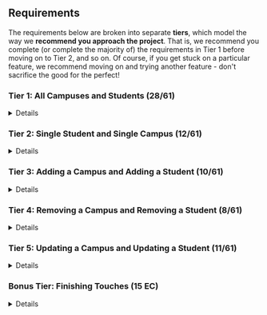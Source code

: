 ## Requirements

The requirements below are broken into separate **tiers**, which model the way we **recommend you approach the project**. That is, we recommend you complete (or complete the majority of) the requirements in Tier 1 before moving on to Tier 2, and so on. Of course, if you get stuck on a particular feature, we recommend moving on and trying another feature - don't sacrifice the good for the perfect!

### Tier 1: All Campuses and Students (28/61)

<details>

#### Frontend

- [x ] Write a component to display a list of all campuses (at least their names and images)
- [x ] Write a component to display a list of all students (at least their names)
- [x ] Write a campuses sub-reducer to manage campuses in your Redux store
- [ x] Write a students sub-reducer to manage students in your Redux store
- [x ] Display the all-campuses component when the url matches `/campuses`
- [x] Display the all-students component when the url matches `/students`
- [x ] Add a links to the navbar that can be used to navigate to the all-campuses view and the all-students view

#### Backend

- [ x] Write a route to serve up all students
- [ x] Write a route to serve up all campuses

- Write a `campuses` model with the following information:
  - [x ] name - not empty or null
  - [x ] imageUrl - with a default value
  - [ x] address - not empty or null
  - [x ] description - extremely large text
- Write a `students` model with the following information:
  - [ x] firstName - not empty or null
  - [x ] lastName - not empty or null
  - [x ] email - not empty or null; must be a valid email
  - [x ] imageUrl - with a default value
  - [ x] gpa - decimal between 0.0 and 4.0
- [x ] Students may be associated with at most one campus. Likewise, campuses may be associated with many students

#### Seed

- [x ] Running the seed file creates campuses and students for demonstration purposes

Congrats! You have completed your first vertical slice! Make sure to `commit -m "Feature: Get All Campuses and Students"` before moving on (see RUBRIC.md - points are awarded/deducted for a proper git workflow)!

</details>

### Tier 2: Single Student and Single Campus (12/61)

<details>

#### Frontend

- Write a component to display a single campus with the following information:
  - [ ] The campus's name, image, address and description
  - [ ] A list of the names of all students in that campus (or a helpful message if it doesn't have any students)
- [ ] Display the appropriate campus's info when the url matches `/campuses/:campusId`
- [ ] Clicking on a campus from the all-campuses view should navigate to show that campus in the single-campus view

- Write a component to display a single student with the following information:
  - [ ] The student's full name, email, image, and gpa
  - [ ] The name of their campus (or a helpful message if they don't have one)
- [ ] Display the appropriate student when the url matches `/students/:studentId`
- [ ] Clicking on a student from the all-students view should navigate to show that student in the single-student view

- [ ] Clicking on the name of a student in the single-campus view should navigate to show that student in the single-student view
- [ ] Clicking on the name of a campus in the single-student view should navigate to show that campus in the single-campus view

#### Backend

- [ x] Write a route to serve up a single campus (based on its id), _including that campuses' students_
- [ x] Write a route to serve up a single student (based on their id), _including that student's campus_

Congrats! You have completed your second vertical slice! Make sure to `commit -m "Feature: Get Single Campus and Student"` before moving on (see RUBRIC.md - points are awarded/deducted for a proper git workflow)!

</details>

### Tier 3: Adding a Campus and Adding a Student (10/61)

<details>

#### Frontend

- [ ] Write a component to display a form for adding a new campus that contains inputs for _at least_ the name and address.
- [ ] Display this component EITHER as part of the all-campuses view, or as its own view
- Submitting the form with a valid name/address should:

  - [ ] Make an AJAX request that causes the new campus to be persisted in the database
  - [ ] Add the new campus to the list of campuses without needing to refresh the page

- [ ] Write a component to display a form for adding a new student that contains inputs for _at least_ first name, last name and email
- [ ] Display this component EITHER as part of the all-students view, or as its own view
- Submitting the form with a valid first name/last name/email should:
  - [ ] Make an AJAX request that causes the new student to be persisted in the database
  - [ ] Add the new student to the list of students without needing to refresh the page

#### Backend

- [ ] Write a route to add a new campus
- [ ] Write a route to add a new student

Congrats! You have completed your third vertical slice! Make sure to `commit -m "Feature: Add Campus and Student"` before moving on (see RUBRIC.md - points are awarded/deducted for a proper git workflow)!

</details>

### Tier 4: Removing a Campus and Removing a Student (8/61)

<details>

#### Frontend

- [ ] In the all-campuses view, include an `X` button next to each campus
- Clicking the `X` button should:

  - [ ] Make an AJAX request that causes that campus to be removed from database
  - [ ] Remove the campus from the list of campuses without needing to refresh the page

- [ ] In the all-students view, include an `X` button next to each student
- Clicking the `X` button should:
  - [ ] Make an AJAX request that causes that student to be removed from database
  - [ ] Remove the student from the list of students without needing to refresh the page

#### Backend

- [ ] Write a route to remove a campus (based on its id)
- [ ] Write a route to remove a student (based on their id)

Congrats! You have completed your fourth vertical slice! Make sure to `commit -m "Feature: Remove Campus and Student"` before moving on (see RUBRIC.md - points are awarded/deducted for a proper git workflow)!

</details>

### Tier 5: Updating a Campus and Updating a Student (11/61)

<details>

#### Frontend

- [ ] Write a component to display a form updating _at least_ a campus's name and address
- [ ] Display this component EITHER as part of the single-campus view, or as its own view
- Submitting the form with valid data should:
  - [ ] Make an AJAX request that causes that campus to be updated in the database
  - [ ] Update the campus in the current view without needing to refresh the page
- [ ] In the single-campus view, display an `Unregister` button next to each of its students, which removes the student from the campus (in the database as well as this view); hint: the student is still in the database but is no longer associated with the campus

- [ ] Write a component to display a form updating _at least_ a student's first and last names, and email
- [ ] Display this component EITHER as part of the single-student view, or as its own view
- Submitting the form with valid data should:
  - [ ] Make an AJAX request that causes that student to be updated in the database
  - [ ] Update the student in the current view without needing to refresh the page

#### Backend

- [ ] Write a route to update an existing campus
- [ ] Write a route to update an existing student

</details>

### Bonus Tier: Finishing Touches (15 EC)

<details>

#### Testing

- Write the following tests, each marked with a \*\*\* in the tests directory
  - [ ] React (AllCampuses): renders "No Campuses" if passed an empty array of campuses
  - [ ] React (AllStudents): renders "No Students" if passed an empty array of students
  - [ ] Redux (campuses): returns the initial state by default
  - [ ] Redux (students): returns the initial state by default
  - [ ] Express: GET /api/students responds with all students
  - [ ] Sequelize (Campus): requires name and address
  - [ ] Sequelize (Student): email must be a valid email
  - [ ] Navigation: navbar to navigate to home, campuses, students

#### Finishing Touches

- [ ] If a user attempts to add a new student or campus without a required field, a helpful message should be displayed
- [ ] If a user attempts to access a page that doesn't exist (ex. `/potato`), a helpful "not found" message should be displayed
- [ ] If a user attempts to view a student/campus that doesn't exist, a helpful message should be displayed
- [ ] Whenever a component needs to wait for data to load from the server, a "loading" message should be displayed until the data is available
- [ ] Overall, the app is spectacularly styled and visually stunning

#### Ordering

- [ ] Create option for students to be ordered based on lastName on all-students view
- [ ] Create option for students to be ordered based on GPA on all-students view
- [ ] Create option for campuses to be ordered based on number of enrolled students on all-campuses view

#### Filtering

- [ ] Create a filter on all-students view to only show students who are not registered to a campus
- [ ] Create a filter on the all-campuses view to only show campuses that do not have any registered students

#### Seeding & Pagination

- [ ] Seed 100+ students and 100+ campuses
- [ ] Implement _front-end_ pagination for the all-students view (e.g. `/students?page=1` renders the first ten students, and `/students?page=2` renders students 11-20)
- [ ] Implement _front-end_ pagination for the all-campuses view (e.g. `/campuses?page=1` renders the first ten campuses, and `/campuses?page=2` renders campuses 11-20)
- [ ] Implement _back-end_ pagination for students (e.g. `/api/students?page=1` returns the first ten students' data, and `/api/students?page=2` returns students 11-20)
- [ ] Implement _back-end_ pagination for campuses (e.g. `/api/campuses?page=1` returns the first ten campuses' data, and `/api/campuses?page=2` returns campuses 11-20)

</details>
